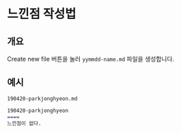 느낀점 작성법
====

개요
----
Create new file 버튼을 눌러 `yymmdd-name.md` 파일을 생성합니다.

예시
----
`190420-parkjonghyeon.md`
```markdown
190420-parkjonghyeon
====
느낀점이 없다.
```

